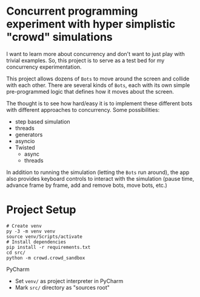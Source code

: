# Concurrent programming experiment with hyper simplistic "crowd" simulations

I want to learn more about concurrency and don't want to just play with trivial examples. So, this project is to
serve as a test bed for my concurrency experimentation.

This project allows dozens of `Bots` to move around the screen and collide with each other.  There are several kinds of
`Bots`, each with its own simple pre-programmed logic that defines how it moves about the screen.

The thought is to see how hard/easy it is to implement these different bots with different approaches to concurrency.
Some possibilities:

- step based simulation
- threads
- generators 
- asyncio
- Twisted
    - async
    - threads

In addition to running the simulation (letting the `Bots` run around), the app also provides keyboard controls to
interact with the simulation (pause time, advance frame by frame, add and remove bots, move bots, etc.) 


# Project Setup

    # Create venv
    py -3 -m venv venv
    source venv/Scripts/activate
    # Install dependencies
    pip install -r requirements.txt
    cd src/
    python -m crowd.crowd_sandbox

PyCharm

- Set `venv/` as project interpreter in PyCharm
- Mark `src/` directory as "sources root"
